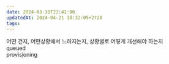 ```yaml
---
date: 2024-03-31T22:41:00
updatedAt: 2024-04-21 18:32:05+2720
tags: 
---
```

어떤 건지, 어떤상황에서 느려지는지, 상황별로 어떻게 개선해야 하는지  
queued  
provisioning